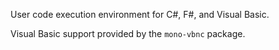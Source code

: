 User code execution environment for C#, F#, and Visual Basic.

Visual Basic support provided by the `mono-vbnc` package.